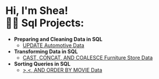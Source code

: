 <h1>Hi, I'm Shea! <br/><a 


<h2>👨‍💻 Sql Projects:</h2>

- <b>Preparing and Cleaning Data in SQL </b>
  - [UPDATE Automotive Data](https://github.com/sheadmj/Preparing-and-Cleaning-Data-in-SQL)
- <b>Transforming Data in SQL </b>
  - [CAST, CONCAT, AND COALESCE Furniture Store Data](https://github.com/sheadmj/CAST-CONCAT-AND-COALESCE-Furniture-Store-Data)
- <b>Sorting Queries in SQL </b>
  - [>,<, AND ORDER BY MOVIE Data](https://github.com/sheadmj/CAST-CONCAT-AND-COALESCE-Furniture-Store-Data)

